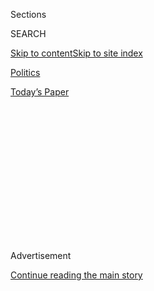 <div id="app">

<div>

<div>

<div>

<div class="NYTAppHideMasthead css-1q2w90k e1suatyy0">

<div class="section css-ui9rw0 e1suatyy2">

<div class="css-eph4ug er09x8g0">

<div class="css-6n7j50">

</div>

<span class="css-1dv1kvn">Sections</span>

<div class="css-10488qs">

<span class="css-1dv1kvn">SEARCH</span>

</div>

[Skip to content](#site-content)[Skip to site
index](#site-index)

</div>

<div id="masthead-section-label" class="css-1wr3we4 eaxe0e00">

[Politics](https://www.nytimes.com/section/politics)

</div>

<div class="css-10698na e1huz5gh0">

</div>

</div>

<div id="masthead-bar-one" class="section hasLinks css-15hmgas e1csuq9d3">

<div class="css-uqyvli e1csuq9d0">

</div>

<div class="css-1uqjmks e1csuq9d1">

</div>

<div class="css-9e9ivx">

[](https://myaccount.nytimes.com/auth/login?response_type=cookie&client_id=vi)

</div>

<div class="css-1bvtpon e1csuq9d2">

[Today’s
Paper](https://www.nytimes.com/section/todayspaper)

</div>

</div>

</div>

</div>

<div data-aria-hidden="false">

<div id="site-content" data-role="main">

<div>

<div class="css-1aor85t" style="opacity:0.000000001;z-index:-1;visibility:hidden">

<div class="css-1hqnpie">

<div class="css-epjblv">

<span class="css-17xtcya">[Politics](/section/politics)</span><span class="css-x15j1o">|</span><span class="css-fwqvlz">Russia
Scandal Befalls Two Brothers: John and Tony
Podesta</span>

</div>

<div class="css-k008qs">

<div class="css-1iwv8en">

<span class="css-18z7m18"></span>

<div>

</div>

</div>

<span class="css-1n6z4y">https://nyti.ms/2ji8jKW</span>

<div class="css-1705lsu">

<div class="css-4xjgmj">

<div class="css-4skfbu" data-role="toolbar" data-aria-label="Social Media Share buttons, Save button, and Comments Panel with current comment count" data-testid="share-tools">

  - 
  - 
  - 
  - 
    
    <div class="css-6n7j50">
    
    </div>

  - 

</div>

</div>

</div>

</div>

</div>

</div>

<div id="NYT_TOP_BANNER_REGION" class="css-13pd83m">

</div>

<div id="top-wrapper" class="css-1sy8kpn">

<div id="top-slug" class="css-l9onyx">

Advertisement

</div>

[Continue reading the main
story](#after-top)

<div class="ad top-wrapper" style="text-align:center;height:100%;display:block;min-height:250px">

<div id="top" class="place-ad" data-position="top" data-size-key="top">

</div>

</div>

<div id="after-top">

</div>

</div>

<div id="sponsor-wrapper" class="css-1hyfx7x">

<div id="sponsor-slug" class="css-19vbshk">

Supported by

</div>

[Continue reading the main
story](#after-sponsor)

<div id="sponsor" class="ad sponsor-wrapper" style="text-align:center;height:100%;display:block">

</div>

<div id="after-sponsor">

</div>

</div>

<div class="css-1vkm6nb ehdk2mb0">

# Russia Scandal Befalls Two Brothers: John and Tony Podesta

</div>

<div class="css-79elbk" data-testid="photoviewer-wrapper">

<div class="css-z3e15g" data-testid="photoviewer-wrapper-hidden">

</div>

<div class="css-1a48zt4 ehw59r15" data-testid="photoviewer-children">

![<span class="css-16f3y1r e13ogyst0" data-aria-hidden="true">Tony
Podesta in 2010 in Washington. He resigned Monday from the Podesta
Group, a firm he helped
found.</span><span class="css-cnj6d5 e1z0qqy90" itemprop="copyrightHolder"><span class="css-1ly73wi e1tej78p0">Credit...</span><span><span>Luke
Sharrett/The New York
Times</span></span></span>](https://static01.nyt.com/images/2017/11/11/us/11dc-Podesta-tony/03dc-Podesta-tony-articleLarge.jpg?quality=75&auto=webp&disable=upscale)

</div>

</div>

<div class="css-xt80pu e12qa4dv0">

<div class="css-18e8msd">

<div class="css-vp77d3 epjyd6m0">

<div class="css-1baulvz">

By [<span class="css-1baulvz last-byline" itemprop="name">Kenneth P.
Vogel</span>](https://www.nytimes.com/by/kenneth-p-vogel)

</div>

</div>

  - Nov. 10,
    2017

  - 
    
    <div class="css-4xjgmj">
    
    <div class="css-d8bdto" data-role="toolbar" data-aria-label="Social Media Share buttons, Save button, and Comments Panel with current comment count" data-testid="share-tools">
    
      - 
      - 
      - 
      - 
        
        <div class="css-6n7j50">
        
        </div>
    
      - 
    
    </div>
    
    </div>

</div>

</div>

<div class="section meteredContent css-1r7ky0e" name="articleBody" itemprop="articleBody">

<div class="css-1fanzo5 StoryBodyCompanionColumn">

<div class="css-53u6y8">

WASHINGTON — One is a rail-thin liberal idealist who spent his career in
government, on campaigns and at think tanks. The other is an overweight
pragmatist who made a fortune lobbying for all manner of liberal
boogeymen.

And now, in a twist with Shakespearean undertones, the two influential
Washington brothers have found themselves on opposite sides of the
scandals over Russian interference in the 2016 election.

John D. Podesta, perhaps more than anyone except Hillary Clinton, was a
victim of the [Russian
cyberassault](https://www.nytimes.com/2016/12/13/us/politics/russia-hack-election-dnc.html)
on allies of her presidential campaign, of which he was the chairman.
Emails stolen from his personal Gmail account were dribbled out by
WikiLeaks last fall, revealing the embarrassing rifts roiling the
campaign and Washington’s Democratic establishment. He has pushed hard
for an aggressive investigation of Russia’s role in the election.

Mr. Podesta’s older brother, Tony Podesta, has been ensnared in the
investigation by Robert S. Mueller III, the special counsel, into
Russia’s meddling in the race and whether it involved any associates
of President Trump. The efforts by his firm, the Podesta Group, to win
support for the agenda of Viktor F. Yanukovych, the Russia-aligned
former president of Ukraine, were cited in an indictment handed down
last month against two former campaign aides to Mr. Trump, Paul Manafort
and Rick Gates, who arranged the Ukrainian lobbying work.

</div>

</div>

<div class="css-1fanzo5 StoryBodyCompanionColumn">

<div class="css-53u6y8">

Neither Tony Podesta nor anyone at the Podesta Group has been publicly
charged in the case. But Mr. Mueller has [subpoenaed the firm and its
employees](https://www.nytimes.com/2017/09/21/us/politics/law-firm-faces-questions-for-ukraine-work-with-manafort.html)
for documents and testimony related to their work and interviewed
roughly half a dozen people about Tony Podesta’s involvement. And as the
Podesta Group has withered under the scrutiny, its employees were
informed in a tearful meeting on Thursday that they may stop receiving
paychecks after next week, according to people in attendance.

For some Democrats, there is little question over who deserves the most
sympathy.

“Sure, the Clinton campaign made some mistakes, but that’s not like
representing a dictatorship,” said James Carville, who has known John
Podesta for years through Democratic political circles. Mr. Carville
said he was less acquainted with Tony Podesta, but added that “by
reputation, you can’t put them in the same book. John is one of the
straightest guys I know. Everybody says, ‘Can you believe that those
guys are brothers?’”

Mr. Trump, for his part, went after both brothers last month, lumping
them together as [emblematic of “the
swamp](https://twitter.com/realDonaldTrump/status/925364408364171265)”
of Washington special interests against which he campaigned.

In fact, the Podesta brothers, who were raised in a modest two-flat on
[Chicago’s northwest
side](http://www.chicagomag.com/Chicago-Magazine/Felsenthal-Files/December-2013/How-the-Podesta-Brothers-Rose-From-the-39th-Ward-to-the-White-House/)
by a Greek-American mother and an Italian-American father, represent
very different strains of a Washington establishment now under attack
from left and right.

John Podesta, 68, served as a top White House aide to the last two
Democratic presidents, Bill Clinton and Barack Obama, and was believed
[to be in line as White House chief of
staff](https://www.politico.com/story/2016/10/podesta-tops-clintons-short-list-for-chief-of-staff-230366)
if Mrs. Clinton had won the presidency. In between campaign and White
House stints, John Podesta helped to create and run some of the leading
institutions on the American left, including the Center for American
Progress think tank, and provided policy and political advice to
generations of Democratic politicians and operatives.

</div>

</div>

<div class="css-1fanzo5 StoryBodyCompanionColumn">

<div class="css-53u6y8">

Tony Podesta, 74, built one of the highest-grossing lobbying firms in
Washington, signing clients across industries and ideologies — including
defense contractors like Lockheed Martin, banks like Wells Fargo, drug
makers like Mylan and foreign regimes like the government of the former
Egyptian dictator Hosni Mubarak. Tony Podesta is known for his
fund-raising — in 2016, he donated or raised nearly $900,000 for Mrs.
Clinton’s campaign and the Democratic Party — as well as for a lavish
lifestyle.

Had Mrs. Clinton prevailed, as official Washington expected, it most
likely would have cemented the legacies of both brothers — John Podesta
as a key confidant to presidents and one of the most important
Democratic strategists of the past century, and Tony Podesta as the
go-to lobbyist for Democratic administrations. Instead, the Podestas
have been drawn into the vortex of investigations and conspiracy
theories that have enveloped Washington in the Trump era.

Tony Podesta [stepped down from his
firm](https://www.nytimes.com/2017/10/30/us/politics/tony-podesta-resignation-lobbying.html?_r=0)
hours after it was obliquely referenced in the indictments of Mr.
Manafort and Mr. Gates, though he had been in talks about leaving for
months. It is unclear what will happen to his investment in the Podesta
Group, which has been hemorrhaging clients and employees, both because
of the mounting scrutiny and because businesses are looking for
lobbyists with connections to the Trump administration, according to
interviews and lobbying filings. Some firm partners are starting a new
firm next month called Cogent Strategies, in which Tony Podesta will
have no stake.

Last week’s indictment did not name the Podesta Group or another firm
with which it worked on the Ukraine account, Mercury Public Affairs.
Instead, the indictment referred to them as “two Washington, D.C.,
firms” that were recruited by Mr. Manafort and Mr. Gates.

While both firms disclosed the work to Congress under less-rigorous
domestic lobbying rules, they did not initially register under the
Foreign Agents Registration Act. The indictment alleges that was done
intentionally — by routing the money through a Brussels-based nonprofit
— “to minimize public disclosure of their lobbying campaign” that “was
under the ultimate direction” of Mr. Yanukovych, his party and his
government.

Tony Podesta and his lawyers are working to navigate the issues raised
by the Mueller investigation and accompanying attacks from the right.
They have already [demanded a
retraction](https://www.documentcloud.org/documents/4164203-Tony-Podesta-Cease-amp-Desist-to-Tucker-Carlson.html)
from the conservative news media on claims that [both
Podestas](https://www.realclearpolitics.com/video/2017/10/25/tucker_carlson_source_podesta_brothers_and_manafort_not_trump_central_figures_in_mueller_probe.html)
worked with Mr. Manafort to advance Russian interests.

</div>

</div>

<div class="css-79elbk" data-testid="photoviewer-wrapper">

<div class="css-z3e15g" data-testid="photoviewer-wrapper-hidden">

</div>

<div class="css-1a48zt4 ehw59r15" data-testid="photoviewer-children">

![<span class="css-16f3y1r e13ogyst0" data-aria-hidden="true">John
Podesta, 68, who was the chairman of Hillary Clinton’s 2016 presidential
campaign against President Trump, has been caught up in second-guessing
over what he and others could have done
differently.</span><span class="css-cnj6d5 e1z0qqy90" itemprop="copyrightHolder"><span class="css-1ly73wi e1tej78p0">Credit...</span><span>Doug
Mills/The New York
Times</span></span>](https://static01.nyt.com/images/2017/11/03/us/politics/03dc-podesta2-john/merlin_112352714_b7a508cb-8f98-4542-849d-adc92809f6fc-articleLarge.jpg?quality=75&auto=webp&disable=upscale)

</div>

</div>

<div class="css-1fanzo5 StoryBodyCompanionColumn">

<div class="css-53u6y8">

John Podesta, for his part, has dedicated his time since the election to
trying to expose the connections between Mr. Trump, his associates and
Russia.

</div>

</div>

<div class="css-1fanzo5 StoryBodyCompanionColumn">

<div class="css-53u6y8">

After the postelection [publication of a
dossier](https://www.nytimes.com/2017/01/11/us/politics/donald-trump-russia-intelligence.html)
by a former British spy into those connections — which included some
salacious claims — John Podesta met with Glenn Simpson, the co-founder
of the firm that commissioned the opposition research, to compare notes
on Russia’s involvement, according to an associate of Mr. Podesta.

During the general election season, the firm’s research was
[funded](https://www.nytimes.com/2017/10/24/us/politics/clinton-dnc-russia-dossier.html)by
the Clinton campaign and the Democratic National Committee, though John
Podesta has told congressional investigators that [he had no knowledge
of those
payments](http://www.cnn.com/2017/10/26/politics/john-podesta-debbie-wasserman-schultz-trump-dossier/index.html).
The associate said the meeting came as Mr. Simpson was considering
whether, and how, his firm could continue its Russia-related Trump
research. A spokeswoman for Mr. Simpson’s firm, Fusion GPS, declined to
comment.

John Podesta has helped raise millions of dollars from major donors with
whom he has [personal and financial
relationships](https://www.politico.com/story/2016/11/john-podesta-donor-foundation-230571)
— including the San Francisco mortgage billionaire Herbert Sandler — for
nonprofits fighting the Trump administration. With funding from Mr.
Sandler, he helped begin a group called Democracy Forward that is suing
the Trump team on a number of fronts, including at least [one
lawsuit](https://democracyforward.org/wp-content/uploads/2017/09/DOJ-FOIA-Complaint.pdf)
intended partly to reveal whether Mr. Trump’s aides tried to influence
the Russia investigation.

John Podesta “could have gone into a bunker and vanished, but instead he
dedicated himself to fighting this,” said Faiz Shakir, who worked for
him at the Center for American Progress and serves with him on the board
of Democracy Forward. “He is very driven by exacting some measure of
justice for the unscrupulous form of politics that was utilized against
him and his side,” said Mr. Shakir, who considers Mr. Podesta a mentor.

Both brothers declined interview requests through their representatives.
But John Podesta provided a written response to a question about whether
he saw it as tragic — or at least ironic — that the Russia investigation
for which he has been advocating has ensnared his brother.

“The only tragedy is that Donald Trump is president and got there with
the Russians’ help,” he said. “That’s a tragedy for the American
people.”

</div>

</div>

<div class="css-1fanzo5 StoryBodyCompanionColumn">

<div class="css-53u6y8">

For both John and Tony Podesta, the connections with Democratic politics
began at an early age. In 1970, they worked together on the Rev. Joseph
D. Duffey’s antiwar Senate campaign in Connecticut, for which Tony
Podesta served as a top official, and his younger brother — as well as
Bill and Hillary Clinton — were volunteers.

Over the next 23 years, the brothers’ paths intertwined. They wove in
and out of campaigns and car-pooled together to Georgetown University’s
law school, from which they both earned degrees in 1976. Tony Podesta
joined the United States attorney’s office in Washington, while John
Podesta went to work at the Justice Department.

After a few years, the brothers left those jobs — John Podesta joining
the Democratic staff of the Senate Judiciary Committee, and Tony Podesta
becoming the founding president of the liberal advocacy group People for
the American Way.

In 1987, the brothers teamed up to create a lobbying and public
relations firm called Podesta Associates, which was seen as having a
liberal bearing, representing a mix of public interest groups and media
companies and associations. But after Mr. Clinton won the presidency in
1992 — a campaign for which both Podestas worked — the brothers’ paths
diverged once and for all. John Podesta took a job in the White House
and divested his stake in the firm, which Tony Podesta pointed in a less
ideological direction.

By President Obama’s second year in office, domestic lobbying revenues
for the Podesta Group had risen to more than $29 million, buoyed in part
by the perception of access to the new administration.

The brothers remained close, even as their lifestyles took different
paths.

Tony Podesta moved into a 7,000-square-foot house in Washington’s
exclusive Kalorama neighborhood, which he had bought for $3.9 million in
addition to his homes in Australia and Venice. After three years of
renovations, he turned it into a fund-raising hot spot with a [modern
art
collection](http://washingtonlife.com/2015/06/05/inside-homes-private-viewing/)
and a wine cellar with [thousands of
bottles](http://www.washingtonpost.com/wp-dyn/content/article/2009/08/23/AR2009082302381_4.html).
His divorce from his second wife, 26 years his junior, was widely
chronicled in Washington.

John Podesta, who remains married to the mother of his three children,
lives in a relatively modest house near American University in Northwest
Washington, where his clan makes a habit of getting together for home
cooked pasta.

</div>

</div>

<div class="css-1fanzo5 StoryBodyCompanionColumn">

<div class="css-53u6y8">

In the end, said Lanny Davis, who has known both Podestas since the
Duffey campaign, the brothers have much in common.

“Tony Podesta may have clients that are way to the right of him in
politics,” he said, “but neither John nor Tony Podesta, no matter who
their clients are, have withdrawn one inch from being liberal Democrats
with progressive values.”

</div>

</div>

</div>

<div>

</div>

<div>

</div>

<div>

</div>

<div>

<div id="bottom-wrapper" class="css-1ede5it">

<div id="bottom-slug" class="css-l9onyx">

Advertisement

</div>

[Continue reading the main
story](#after-bottom)

<div id="bottom" class="ad bottom-wrapper" style="text-align:center;height:100%;display:block;min-height:90px">

</div>

<div id="after-bottom">

</div>

</div>

</div>

</div>

</div>

## Site Index

<div>

</div>

## Site Information Navigation

  - [© <span>2020</span> <span>The New York Times
    Company</span>](https://help.nytimes.com/hc/en-us/articles/115014792127-Copyright-notice)

<!-- end list -->

  - [NYTCo](https://www.nytco.com/)
  - [Contact
    Us](https://help.nytimes.com/hc/en-us/articles/115015385887-Contact-Us)
  - [Work with us](https://www.nytco.com/careers/)
  - [Advertise](https://nytmediakit.com/)
  - [T Brand Studio](http://www.tbrandstudio.com/)
  - [Your Ad
    Choices](https://www.nytimes.com/privacy/cookie-policy#how-do-i-manage-trackers)
  - [Privacy](https://www.nytimes.com/privacy)
  - [Terms of
    Service](https://help.nytimes.com/hc/en-us/articles/115014893428-Terms-of-service)
  - [Terms of
    Sale](https://help.nytimes.com/hc/en-us/articles/115014893968-Terms-of-sale)
  - [Site
    Map](https://spiderbites.nytimes.com)
  - [Help](https://help.nytimes.com/hc/en-us)
  - [Subscriptions](https://www.nytimes.com/subscription?campaignId=37WXW)

</div>

</div>

</div>

</div>

